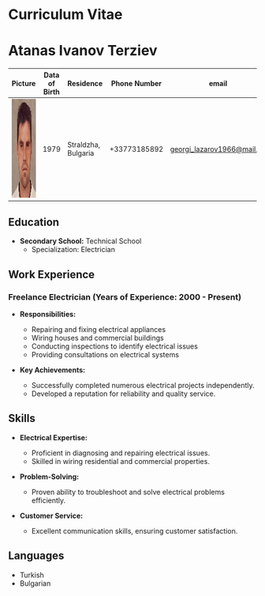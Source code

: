 # Curriculum Vitae

# Atanas Ivanov Terziev

| Picture | Data of Birth | Residence | Phone Number | email |
| --- | --- | --- | --- | --- |
|  <img src="atanas_terziev.png" alt="Atanas's Picture" width="200" height="200"> | 1979 | Straldzha, Bulgaria | +33773185892 | georgi_lazarov1966@mail.bg |

## Education

- **Secondary School:** Technical School
  - Specialization: Electrician

## Work Experience

### Freelance Electrician (Years of Experience: 2000 - Present)

- **Responsibilities:**
  - Repairing and fixing electrical appliances
  - Wiring houses and commercial buildings
  - Conducting inspections to identify electrical issues
  - Providing consultations on electrical systems

- **Key Achievements:**
  - Successfully completed numerous electrical projects independently.
  - Developed a reputation for reliability and quality service.

## Skills

- **Electrical Expertise:**
  - Proficient in diagnosing and repairing electrical issues.
  - Skilled in wiring residential and commercial properties.

- **Problem-Solving:**
  - Proven ability to troubleshoot and solve electrical problems efficiently.

- **Customer Service:**
  - Excellent communication skills, ensuring customer satisfaction.

## Languages
 - Turkish
 - Bulgarian
